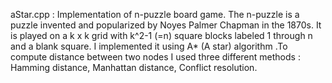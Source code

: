 aStar.cpp : Implementation of n-puzzle board game.
The n-puzzle is a puzzle invented and popularized by Noyes Palmer Chapman in the 1870s. It is played on a k x k grid with k^2-1 (=n) square blocks labeled 1 through n and a blank square. 
I implemented it using A* (A star) algorithm .To compute distance between two nodes I used three different methods : Hamming distance, Manhattan distance, Conflict resolution.

